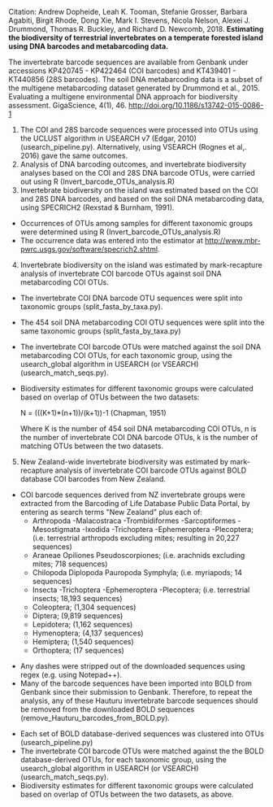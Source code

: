 Citation: Andrew Dopheide, Leah K. Tooman, Stefanie Grosser, Barbara Agabiti, Birgit Rhode, Dong Xie, Mark I. Stevens, Nicola Nelson, Alexei J. Drummond, Thomas R. Buckley, and Richard D. Newcomb, 2018. **Estimating the biodiversity of terrestrial invertebrates on a temperate forested island using DNA barcodes and metabarcoding data.**

The invertebrate barcode sequences are available from Genbank under accessions KP420745 - KP422464 (COI barcodes) and KT439401 - KT440856 (28S barcodes). The soil DNA metabarcoding data is a subset of the multigene metabarcoding dataset generated by Drummond et al., 2015. Evaluating a multigene environmental DNA approach for biodiversity assessment. GigaScience, 4(1), 46. http://doi.org/10.1186/s13742-015-0086-1

1. The COI and 28S barcode sequences were processed into OTUs using the UCLUST algorithm in USEARCH v7 (Edgar, 2010) (usearch_pipeline.py). Alternatively, using VSEARCH (Rognes et al,. 2016) gave the same outcomes.
2. Analysis of DNA barcoding outcomes, and invertebrate biodiversity analyses based on the COI and 28S DNA barcode OTUs, were carried out using R (Invert_barcode_OTUs_analysis.R)
3. Invertebrate biodiversity on the island was estimated based on the COI and 28S DNA barcodes, and based on the soil DNA metabarcoding data, using SPECRICH2 (Rexstad & Burnham, 1991).
  + Occurrences of OTUs among samples for different taxonomic groups were determined using R (Invert_barcode_OTUs_analysis.R)
  + The occurrence data was entered into the estimator at http://www.mbr-pwrc.usgs.gov/software/specrich2.shtml.
4. Invertebrate biodiversity on the island was estimated by mark-recapture analysis of invertebrate COI barcode OTUs against soil DNA metabarcoding COI OTUs.
  + The invertebrate COI DNA barcode OTU sequences were split into taxonomic groups (split_fasta_by_taxa.py).
  + The 454 soil DNA metabarcoding COI OTU sequences were split into the same taxonomic groups (split_fasta_by_taxa.py)
  + The invertebrate COI barcode OTUs were matched against the soil DNA metabarcoding COI OTUs, for each taxonomic group, using the usearch_global algorithm in USEARCH (or VSEARCH) (usearch_match_seqs.py).
  + Biodiversity estimates for different taxonomic groups were calculated based on overlap of OTUs between the two datasets:

    N = (((K+1)\*(n+1))/(k+1))-1 (Chapman, 1951)

    Where K is the number of 454 soil DNA metabarcoding COI OTUs, n is the number of invertebrate COI DNA barcode OTUs, k is the number of matching OTUs between the two datasets.

5. New Zealand-wide invertebrate biodiversity was estimated by mark-recapture analysis of invertebrate COI barcode OTUs against BOLD database COI barcodes from New Zealand. 
  + COI barcode sequences derived from NZ invertebrate groups were extracted from the Barcoding of Life Database Public Data Portal, by entering as search terms "New Zealand" plus each of:
    - Arthropoda -Malacostraca -Trombidiformes -Sarcoptiformes -Mesostigmata -Ixodida -Trichoptera -Ephemeroptera -Plecoptera; (i.e. terrestrial arthropods excluding mites; resulting in 20,227 sequences)
    - Araneae Opiliones Pseudoscorpiones; (i.e. arachnids excluding mites; 718 sequences)
    - Chilopoda Diplopoda Pauropoda Symphyla; (i.e. myriapods; 14 sequences)
    - Insecta -Trichoptera -Ephemeroptera -Plecoptera; (i.e. terrestrial insects; 18,193 sequences)
    - Coleoptera; (1,304 sequences)
    - Diptera; (9,819 sequences)
    - Lepidotera; (1,162 sequences)
    - Hymenoptera; (4,137 sequences)
    - Hemiptera; (1,540 sequences)
    - Orthoptera; (17 sequences)
  * Any dashes were stripped out of the downloaded sequences using regex (e.g. using Notepad++).
  * Many of the barcode sequences have been imported into BOLD from Genbank since their submission to Genbank. Therefore, to repeat the analysis, any of these Hauturu invertebrate barcode sequences should be removed from the downloaded BOLD sequences (remove_Hauturu_barcodes_from_BOLD.py). 
  + Each set of BOLD database-derived sequences was clustered into OTUs (usearch_pipeline.py)
  + The invertebrate COI barcode OTUs were matched against the the BOLD database-derived OTUs, for each taxonomic group, using the usearch_global algorithm in USEARCH (or VSEARCH) (usearch_match_seqs.py).
  + Biodiversity estimates for different taxonomic groups were calculated based on overlap of OTUs between the two datasets, as above. 

